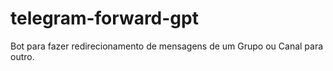 # telegram-forward-gpt
Bot para fazer redirecionamento de mensagens de um Grupo ou Canal para outro.
